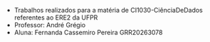 - Trabalhos realizados para a matéria de CI1030-CiênciaDeDados referentes ao ERE2 da UFPR
- Professor: André Grégio
- Aluna: Fernanda Cassemiro Pereira GRR20263078